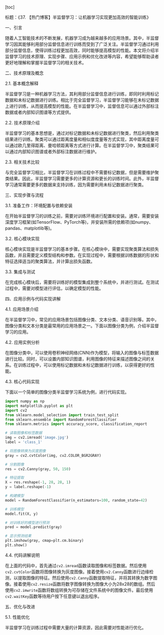 
[toc]                    
                
                
标题：《37. 【热门博客】半监督学习：让机器学习实现更加高效的智能训练》

一、引言

随着人工智能技术的不断发展，机器学习成为越来越多的应用场景。其中，半监督学习因其能够利用部分监督信息进行训练而受到了广泛关注。半监督学习通过利用部分监督信息，使得训练过程更加高效，同时能够提高模型的性能。本文将介绍半监督学习的技术原理、实现步骤、应用示例和优化改进等内容，希望能够帮助读者更好地理解和掌握半监督学习的相关技术。

二、技术原理及概念

2.1. 基本概念解释

半监督学习是一种机器学习方法，其利用部分监督信息进行训练，即同时利用标记数据和未标记数据进行训练。相比于完全监督学习，半监督学习能够在未标记数据上进行训练，从而提高模型的性能。在半监督学习中，监督信息可以通过外部标注数据或者内部知识图谱等方式提供。

2.2. 技术原理介绍

半监督学习的基本思想是，通过对标记数据和未标记数据进行聚类，然后利用聚类结果进行训练。聚类可以通过距离度量和相似度度量等方式实现，其中距离度量可以通过欧几里得距离、曼哈顿距离等方式进行计算。在半监督学习中，聚类结果可以通过内部知识图谱或者外部标注数据进行维护。

2.3. 相关技术比较

与完全监督学习相比，半监督学习在训练过程中不需要标记数据，但是需要维护聚类结果。因此，半监督学习需要更多的计算资源和更长的训练时间。此外，半监督学习通常需要更多的数据来支持训练，因为需要利用未标记数据进行聚类。

三、实现步骤与流程

3.1. 准备工作：环境配置与依赖安装

在开始半监督学习的训练之前，需要对训练环境进行配置和安装。通常，需要安装深度学习框架(如TensorFlow、PyTorch等)，并安装所需的依赖项(如numpy、pandas、matplotlib等)。

3.2. 核心模块实现

核心模块实现是半监督学习的基本步骤。在核心模块中，需要实现聚类算法和损失函数，并且需要定义模型结构和参数。在实现过程中，需要根据训练数据的形状和特征选择适当的聚类算法，并计算出损失函数。

3.3. 集成与测试

在完成核心模块后，需要将训练好的模型集成到整个系统中，并进行测试。在测试过程中，需要对模型进行评估，以确定模型的性能。

四、应用示例与代码实现讲解

4.1. 应用场景介绍

在半监督学习中，常见的应用场景包括图像分类、文本分类、语音识别等。其中，图像分类和文本分类是最常用的应用场景之一。下面以图像分类为例，介绍半监督学习的应用。

4.2. 应用实例分析

在图像分类中，可以使用卷积神经网络(CNN)作为模型，将输入的图像与标签数据进行比较。同时，可以设置内部知识图谱，利用图像的特征来描述图像之间的关系。在训练过程中，可以使用标记数据和未标记数据进行训练，以获得更好的性能。

4.3. 核心代码实现

下面以一个简单的图像分类半监督学习系统为例，进行代码实现。

```python
import numpy as np
import matplotlib.pyplot as plt
import cv2
from sklearn.model_selection import train_test_split
from sklearn.ensemble import RandomForestClassifier
from sklearn.metrics import accuracy_score, classification_report

# 读取图像和标签数据
img = cv2.imread('image.jpg')
label = 'class_1'

# 将图像转换为灰度图像
gray = cv2.cvtColor(img, cv2.COLOR_BGR2GRAY)

# 分割图像
res = cv2.Canny(gray, 50, 150)

# 特征提取
X = res.reshape(-1, 28, 28, 1)
y = label.reshape(-1)

# 构建模型
model = RandomForestClassifier(n_estimators=100, random_state=42)

# 训练模型
model.fit(X, y)

# 对训练好的模型进行预测
pred = model.predict(gray)

# 显示预测结果
plt.imshow(gray, cmap=plt.cm.binary)
plt.show()
```

4.4. 代码讲解说明

在上面的代码中，首先通过`cv2.imread`函数读取图像和标签数据。然后使用`cv2.cvtColor`函数将图像转换为灰度图像。接着使用`cv2.Canny`函数进行边缘检测，以提取图像的特征。然后使用`cv2.Canny`函数提取特征，并将其转换为数字图像。接着使用`cv2.resize`函数将数字图像转换为图像大小为28x28的数组。然后使用`cv2.imwrite`函数将数组转换为可存储在文件系统中的图像文件。最后使用`cv2.waitKey`函数等待用户按下任意键以退出程序。

五、优化与改进

5.1. 性能优化

半监督学习在训练过程中需要大量的计算资源，因此需要对性能进行优化。

